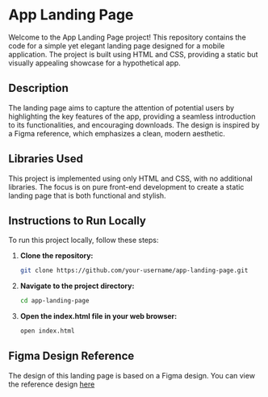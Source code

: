 # App Landing Page

Welcome to the App Landing Page project! This repository contains the code for a simple yet elegant landing page designed for a mobile application. The project is built using HTML and CSS, providing a static but visually appealing showcase for a hypothetical app.

## Description

The landing page aims to capture the attention of potential users by highlighting the key features of the app, providing a seamless introduction to its functionalities, and encouraging downloads. The design is inspired by a Figma reference, which emphasizes a clean, modern aesthetic.

## Libraries Used

This project is implemented using only HTML and CSS, with no additional libraries. The focus is on pure front-end development to create a static landing page that is both functional and stylish.

## Instructions to Run Locally

To run this project locally, follow these steps:

1. **Clone the repository:**
   ```bash
   git clone https://github.com/your-username/app-landing-page.git
2. **Navigate to the project directory:**
   ```bash
   cd app-landing-page
3. **Open the index.html file in your web browser:**
   ```bash
   open index.html


## Figma Design Reference
The design of this landing page is based on a Figma design. You can view the reference design [here](https://www.figma.com/design/5P8i5dnGiQfWvYMwSPajxk/App-Landing-Page-Finance-Bank-Money-(Community)?node-id=1-29&t=BYYY04KTmDG3vvn6-0)

